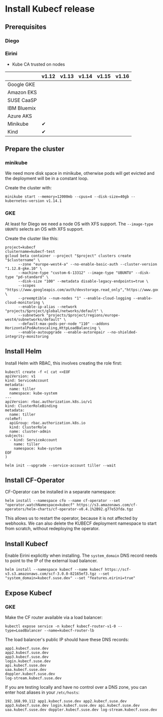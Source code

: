 # Install Kubecf release

## Prerequisites

### Diego

### Eirini

- Kube CA trusted on nodes

 |             | v1.12 | v1.13 | v1.14 | v1.15 | v1.16 |
 | ----------- | ----- | ----- | ----- | ----- | ----- |
 | Google GKE  |       |       |       |       |       |
 | Amazon EKS  |       |       |       |       |       |
 | SUSE CaaSP  |       |       |       |       |       |
 | IBM Bluemix |       |       |       |       |       |
 | Azure AKS   |       |       |       |       |       |
 | Minikube    |  ✔     |       |       |       |       |
 | Kind        |  ✔   |       |       |       |       |


## Prepare the cluster

### minikube

We need more disk space in minikube, otherwise pods will get evicted and the deployment will be in a constant loop.

Create the cluster with:

    minikube start --memory=12000mb --cpus=4 --disk-size=40gb --kubernetes-version v1.14.1

### GKE

At least for Diego we need a node OS with XFS support.
The `--image-type UBUNTU` selects an OS with XFS support.

Create the cluster like this:

```
project=kubecf
clustername=kubecf-test
gcloud beta container --project "$project" clusters create "$clustername" \
      --zone "europe-west4-a" --no-enable-basic-auth --cluster-version "1.12.8-gke.10" \
      --machine-type "custom-6-13312" --image-type "UBUNTU" --disk-type "pd-standard" \
      --disk-size "100" --metadata disable-legacy-endpoints=true \
      --scopes "https://www.googleapis.com/auth/devstorage.read_only","https://www.googleapis.com/auth/logging.write","https://www.googleapis.com/auth/monitoring","https://www.googleapis.com/auth/servicecontrol","https://www.googleapis.com/auth/service.management.readonly","https://www.googleapis.com/auth/trace.append" \
      --preemptible --num-nodes "1" --enable-cloud-logging --enable-cloud-monitoring \
      --enable-ip-alias --network "projects/$project/global/networks/default" \
      --subnetwork "projects/$project/regions/europe-west4/subnetworks/default" \
      --default-max-pods-per-node "110" --addons HorizontalPodAutoscaling,HttpLoadBalancing \
      --enable-autoupgrade --enable-autorepair --no-shielded-integrity-monitoring
```

## Install Helm

Install Helm with RBAC, this involves creating the role first:

```
kubectl create -f <( cat <<EOF
apiVersion: v1
kind: ServiceAccount
metadata:
  name: tiller
  namespace: kube-system
---
apiVersion: rbac.authorization.k8s.io/v1
kind: ClusterRoleBinding
metadata:
  name: tiller
roleRef:
  apiGroup: rbac.authorization.k8s.io
  kind: ClusterRole
  name: cluster-admin
subjects:
  - kind: ServiceAccount
    name: tiller
    namespace: kube-system
EOF
)

helm init --upgrade --service-account tiller --wait
```

## Install CF-Operator

CF-Operator can be installed in a separate namespace:

```
helm install --namespace cfo --name cf-operator --set "operator.watchNamespace=kubecf" https://s3.amazonaws.com/cf-operators/helm-charts/cf-operator-v0.4.1%2B92.g77e53fda.tgz
```

This allows us to restart the operator, because it is not affected by webhooks. We can also delete the KUBECF deployment namespace to start from scratch, without redeploying the operator.

## Install Kubecf

Enable Eirini explicitly when installing. The `system_domain` DNS record needs to point to the IP of the external load balancer.

```
helm install --namespace kubecf --name kubecf https://scf-v3.s3.amazonaws.com/scf-3.0.0-82165ef3.tgz --set "system_domain=kubecf.suse.dev" --set "features.eirini=true"
```

## Expose Kubecf

### GKE

Make the CF router available via a load balancer:

```
kubectl expose service -n kubecf kubecf-router-v1-0 --type=LoadBalancer --name=kubecf-router-lb
```

The load balancer's public IP should have these DNS records:

```
app1.kubecf.suse.dev
app2.kubecf.suse.dev
app3.kubecf.suse.dev
login.kubecf.suse.dev
api.kubecf.suse.dev
uaa.kubecf.suse.dev
doppler.kubecf.suse.dev
log-stream.kubecf.suse.dev
```

If you are testing locally and have no control over a DNS zone, you can enter host aliases in your `/etc/hosts`:

```
192.168.99.112 app1.kubecf.suse.dev app2.kubecf.suse.dev app3.kubecf.suse.dev login.kubecf.suse.dev api.kubecf.suse.dev uaa.kubecf.suse.dev doppler.kubecf.suse.dev log-stream.kubecf.suse.dev
```
